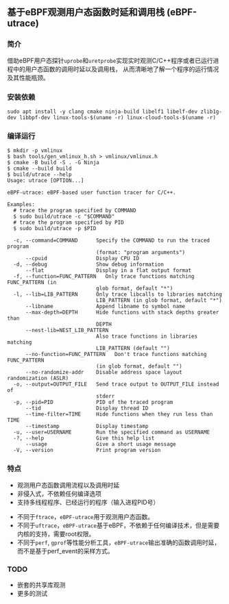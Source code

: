 ## 基于eBPF观测用户态函数时延和调用栈 (eBPF-utrace)

### 简介
借助eBPF用户态探针`uprobe`和`uretprobe`实现实时观测C/C++程序或者已运行进程中的用户态函数的调用时延以及调用栈，
从而清晰地了解一个程序的运行情况及其性能瓶颈。

### 安装依赖
```shell
sudo apt install -y clang cmake ninja-build libelf1 libelf-dev zlib1g-dev libbpf-dev linux-tools-$(uname -r) linux-cloud-tools-$(uname -r)
```

### 编译运行
```shell
$ mkdir -p vmlinux
$ bash tools/gen_vmlinux_h.sh > vmlinux/vmlinux.h
$ cmake -B build -S . -G Ninja
$ cmake --build build
$ build/utrace --help
Usage: utrace [OPTION...]

eBPF-utrace: eBPF-based user function tracer for C/C++.

Examples:
  # trace the program specified by COMMAND
  $ sudo build/utrace -c "$COMMAND"
  # trace the program specified by PID
  $ sudo build/utrace -p $PID

  -c, --command=COMMAND      Specify the COMMAND to run the traced program
                             (format: "program arguments")
      --cpuid                Display CPU ID
  -d, --debug                Show debug information
      --flat                 Display in a flat output format
  -f, --function=FUNC_PATTERN   Only trace functions matching FUNC_PATTERN (in
                             glob format, default "*")
  -l, --lib=LIB_PATTERN      Only trace libcalls to libraries matching
                             LIB_PATTERN (in glob format, default "*")
      --libname              Append libname to symbol name
      --max-depth=DEPTH      Hide functions with stack depths greater than
                             DEPTH
      --nest-lib=NEST_LIB_PATTERN
                             Also trace functions in libraries matching
                             LIB_PATTERN (default "")
      --no-function=FUNC_PATTERN   Don't trace functions matching FUNC_PATTERN
                             (in glob format, default "")
      --no-randomize-addr    Disable address space layout randomization (ASLR)
  -o, --output=OUTPUT_FILE   Send trace output to OUTPUT_FILE instead of
                             stderr
  -p, --pid=PID              PID of the traced program
      --tid                  Display thread ID
      --time-filter=TIME     Hide functions when they run less than TIME
      --timestamp            Display timestamp
  -u, --user=USERNAME        Run the specified command as USERNAME
  -?, --help                 Give this help list
      --usage                Give a short usage message
  -V, --version              Print program version
```

### 特点
- 观测用户态函数调用流程以及调用时延
- 非侵入式，不依赖任何编译选项
- 支持多线程程序、已经运行的程序（输入进程PID号）
+ 不同于`ftrace`，`eBPF-utrace`用于观测用户态函数。
+ 不同于`uftrace`，`eBPF-utrace`基于eBPF，不依赖于任何编译技术，但是需要内核的支持，需要root权限。
+ 不同于`perf`, `gprof`等性能分析工具，`eBPF-utrace`输出准确的函数调用时延，而不是基于perf_event的采样方式。

### TODO
- 嵌套的共享库观测
- 更多的测试
